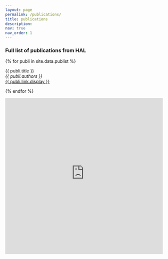 ```yaml
---
layout: page
permalink: /publications/
title: publications
description: 
nav: true
nav_order: 1
---
```

<!-- _pages/publications.md -->
### Full list of publications from HAL

{% for publi in site.data.publist %}

  {{ publi.title }} <br />
  <em>{{ publi.authors }} </em><br /><a href="{{ publi.link.url }}">{{ publi.link.display }}</a>

{% endfor %}
<div class="row">
<iframe width="100%" frameBorder="0" height="500px" src='https://haltools.archives-ouvertes.fr/Public/afficheRequetePubli.php?auteur_exp=David%2C+Brie%3B+El-Hadi%2C+Djermoune%3B+Sebastian%2C+Miron%3B+Konstantin%2C+Usevich%3B+Julien%2C+Flamant%3B&annee_publideb=2016&CB_auteur=oui&CB_titre=oui&CB_article=oui&langue=Anglais&tri_exp=annee_publi&tri_exp2=typdoc&tri_exp3=date_publi&ordre_aff=TA&Fen=Aff&css=../css/VisuCondenseSsCadre.css' ></iframe>
</div>